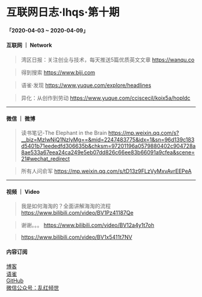 # 互联网日志·lhqs·第十期


#### 「2020-04-03 ~ 2020-04-09」


#### 互联网 ｜ Network

> 湾区日报：关注创业与技术，每天推送5篇优质英文文章 https://wanqu.co

> 得到搜索 https://www.biji.com

> 语雀·发现 https://www.yuque.com/explore/headlines

> 异化：从创作到劳动 https://www.yuque.com/cciscecil/koix5a/hopldc





----

#### 微信 ｜ 微博

>  读书笔记-The Elephant in the Brain https://mp.weixin.qq.com/s?__biz=MzIwNjQ1NzIyMg==&mid=2247483775&idx=1&sn=96d139c183d5401b71eededfd306635b&chksm=97201196a0579880402c904728a8ae533a67eea24ca249e5eb07dd826c66ee83b66091a9cfea&scene=21#wechat_redirect


> 所有人问俞军 https://mp.weixin.qq.com/s/tD13z9FLzVyMxvAvrEEPeA




----


#### 视频 ｜ Video


> 我是如何海淘的？全面讲解海淘的流程 https://www.bilibili.com/video/BV1Pz41187Qe 

> 谢谢。。。 https://www.bilibili.com/video/BV12a4y1t7oh

> https://www.bilibili.com/video/BV1x5411t7NV

















#### 内容订阅

[博客](http://blog.lhqs.ink)<br />
[语雀](https://www.yuque.com/lhqs/notes)<br />
[GitHub](https://github.com/lhqs/network-footpoint)<br />
[微信公众号：乱红倾世](https://weixin.sogou.com/weixin?type=1&ie=utf8&query=乱红倾世)<br />
